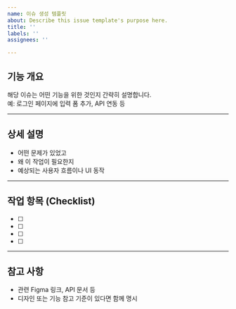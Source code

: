 ```yaml
---
name: 이슈 생성 템플릿
about: Describe this issue template's purpose here.
title: ''
labels: ''
assignees: ''

---
```


## 기능 개요
해당 이슈는 어떤 기능을 위한 것인지 간략히 설명합니다.  
예: 로그인 페이지에 입력 폼 추가, API 연동 등

---

## 상세 설명
- 어떤 문제가 있었고
- 왜 이 작업이 필요한지
- 예상되는 사용자 흐름이나 UI 동작

---

##  작업 항목 (Checklist)
- [ ] 
- [ ] 
- [ ] 
- [ ] 

---

## 참고 사항
- 관련 Figma 링크, API 문서 등
- 디자인 또는 기능 참고 기준이 있다면 함께 명시
